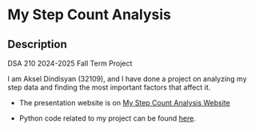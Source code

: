 # My Step Count Analysis

## Description

DSA 210  2024-2025 Fall Term Project

I am Aksel Dindisyan (32109), and I have done a project on analyzing my step data and finding the most important factors that affect it.

* The presentation website is on [My Step Count Analysis Website](https://akseldindisyan.github.io/my-step-count-analysis/)

* Python code related to my project can be found [here](https://github.com/Akseldindisyan/my-step-count-analysis/blob/main/Main.ipynb).


